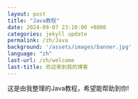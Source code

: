 ```yaml
---
layout: post
title: "Java教程"
date: 2024-09-07 23:10:00 +0800
categories: jekyll update
permalink: /zh/Java
background: '/assets/images/banner.jpg'
language: "zh"
last-url: /zh/welcome
last-title: 欢迎来到我的博客
---
```


这是由我整理的Java教程，希望能帮助到你!